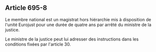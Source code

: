 Article 695-8
----
Le membre national est un magistrat hors hiérarchie mis à disposition de l'unité
Eurojust pour une durée de quatre ans par arrêté du ministre de la justice.

Le ministre de la justice peut lui adresser des instructions dans les conditions
fixées par l'article 30.
